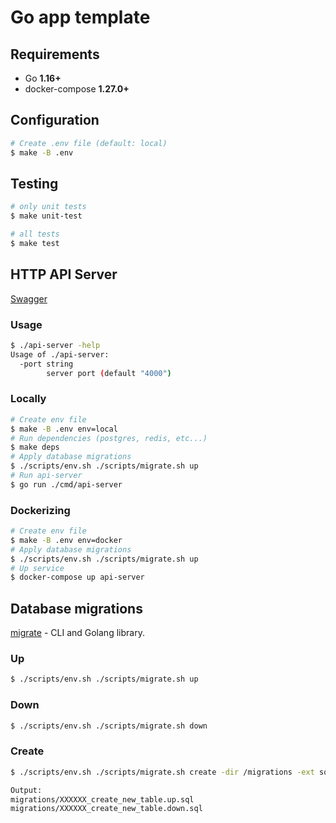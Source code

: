 # Go app template

## Requirements
- Go **1.16+**
- docker-compose **1.27.0+**

## Configuration

```sh
# Create .env file (default: local)
$ make -B .env
```

## Testing

```sh
# only unit tests
$ make unit-test

# all tests
$ make test
```

## HTTP API Server

[Swagger](pkg/httphandler/swagger/swagger.yaml)


### Usage
```sh
$ ./api-server -help
Usage of ./api-server:
  -port string
        server port (default "4000")
```

### Locally
```sh
# Create env file
$ make -B .env env=local
# Run dependencies (postgres, redis, etc...)
$ make deps
# Apply database migrations
$ ./scripts/env.sh ./scripts/migrate.sh up
# Run api-server
$ go run ./cmd/api-server
```

### Dockerizing
```sh
# Create env file
$ make -B .env env=docker
# Apply database migrations
$ ./scripts/env.sh ./scripts/migrate.sh up
# Up service
$ docker-compose up api-server
```


## Database migrations
[migrate](https://github.com/golang-migrate/migrate) - CLI and Golang library.

### Up
```sh
$ ./scripts/env.sh ./scripts/migrate.sh up
```

### Down
```sh
$ ./scripts/env.sh ./scripts/migrate.sh down
```

### Create

```sh
$ ./scripts/env.sh ./scripts/migrate.sh create -dir /migrations -ext sql -seq create_new_table

Output:
migrations/XXXXXX_create_new_table.up.sql
migrations/XXXXXX_create_new_table.down.sql
```